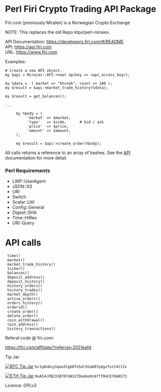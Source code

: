 # Perl Firi Crypto Trading API Package
 
Firi.com (previously MiraIex) is a Norwegian Crypto Exchange  

NOTE: This replaces the old Repo ktpx/perl-miraiex.

API Documentation: https://developers.firi.com/#/README  
API: https://api.firi.com   
URL: https://www.firi.com  


Examples:
```
# Create a new API object.
my $api = Miraiex::API->new( apikey => <api_access_key>);

my %data =  ( market => "btcnok", count => 100 );
my $result = $api->market_trade_history(%data); 
                                                                                     
my $result = get_balances();

...

     my %body = (
          'market' => $market,
          'type'   => $side,      # bid / ask
          'price'  => $price,
          'amount' => $amount,
     );

     my $result = $api->create_order(%body);

```

All calls returns a reference to an array of hashes. See the [API](https://developers.miraiex.com/#/README) documentation for 
more detail.

### Perl Requirements

* LWP::UserAgent
* JSON::XS
* URI
* Switch
* Scalar::Util
* Config::General
* Digest::SHA
* Time::HiRes
* URI::Query

# API calls

```
 time()
 market()
 market_trade_history()
 ticker()
 balances()
 deposit_address()
 deposit_history()
 history_orders()
 history_trades()
 market_depth()
 active_orders()
 orders_history()
 orderid()
 create_order()
 delete_order()
 coin_withdrawal()
 coin_address()
 history_transactions()

```

Referal code @ firi.com:

https://firi.com/affiliate/?referral=2051eafd  

Tip Jar 


[![BTC Tip Jar](https://img.shields.io/badge/BTC-tip-yellow.svg?logo=bitcoin&style=flat)](https://www.blockchain.com/btc/address/bc1q4n6ny3qea3lg687n5dr92a607q4gxfvct4tl2v) `bc1q4n6ny3qea3lg687n5dr92a607q4gxfvct4tl2v`

[![ETH Tip Jar](https://img.shields.io/badge/ETH-tip-blue.svg?logo=ethereum&style=flat)](https://etherscan.io/address/0xA54cFB231Bf07dA327Deeba9c6fff04CE78dA571) `0xA54cFB231Bf07dA327Deeba9c6fff04CE78dA571`

Licence: GPLv3
